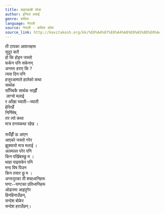 ```yaml
---
title: बाइपङ्खी घोडा
author: इन्दिरा प्रसाई
genre: कविता
language: नेपाली
source: नेपाली - कविता कोश
source_link: http://kavitakosh.org/kk/%E0%A4%87%E0%A4%A8%E0%A5%8D%E0%A4%A6%E0%A4%BF%E0%A4%B0%E0%A4%BE_%E0%A4%AA%E0%A5%8D%E0%A4%B0%E0%A4%B8%E0%A4%BE%E0%A4%88
---
```


ती टापका आवाजहरू  
सुदूर कतै  
हो कि होइन जस्तो  
फर्कन पनि सकेनन्  
अन्ततः हराए कि ?  
त्यस दिन पनि  
हजुरआमाले हालेको कथा  
सार्थक  
साँच्चिकै सार्थक भएझैँ  
 लाग्यो मलाई  
र आँखा च्याती--च्याती  
हेरिरहेँ  
निर्निमेष,  
तर त्यो कथा  
मात्र दन्त्यकथा रहेछ ।  
   
सधैँझैँ ऊ आएन  
आएको जस्तो गरेर  
झुक्यायो मात्र मलाई ।  
अलमल्ल परेर पनि  
किन पर्खिबस्छु म ।  
थाहा पाइसकेर पनि  
मन्द विष पिउन  
किन तयार छु म ।  
अन्तःपुरका ती शब्दध्वनिहरू  
घण्ट--घण्टका प्रतिध्वनिहरू  
ओढारमा आइपुगेर  
हिनहिनाउँछन्,  
सन्देश बोकेर  
सन्देश हराउँछन्।
